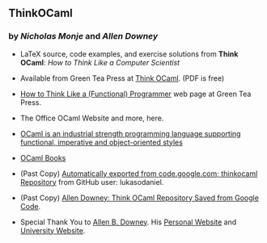 ## ThinkOCaml

### by *Nicholas Monje* and *Allen Downey*

* LaTeX source, code examples, and exercise solutions from **Think OCaml**: *How to Think Like a Computer Scientist*

* Available from Green Tea Press at [Think OCaml](http://greenteapress.com/thinkocaml/). (PDF is free)

* [How to Think Like a (Functional) Programmer](http://greenteapress.com/thinkocaml/) web page at Green Tea Press.

* The Office OCaml Website and more, here.

* [OCaml is an industrial strength programming language supporting functional, imperative and object-oriented styles](http://ocaml.org/)

* [OCaml Books](https://ocaml.org/learn/books.html)

* (Past Copy) [Automatically exported from code.google.com; thinkocaml Repository](https://github.com/lukasodaniel/thinkocaml) from GitHub user: lukasodaniel.

* (Past Copy) [Allen Downey: Think OCaml Repository Saved from Google Code](https://github.com/AllenDowney/ThinkOCaml).

* Special Thank You to [Allen B. Downey](https://github.com/AllenDowney). His [Personal Website](http://www.allendowney.com/wp/) and [University Website](http://allendowney.com/research/).
